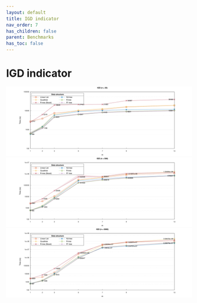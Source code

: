```yaml
---
layout: default
title: IGD indicator
nav_order: 7
has_children: false
parent: Benchmarks
has_toc: false
---
```

# IGD indicator

![IGD (n=50)](../img/igd_n_50.svg)
![IGD (n=500)](../img/igd_n_500.svg)
![IGD (n=5000)](../img/igd_n_5000.svg)




<!-- Generated with mdsplit: https://github.com/alandefreitas/mdsplit -->
